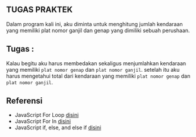 ## TUGAS PRAKTEK

Dalam program kali ini, aku diminta untuk menghitung jumlah kendaraan yang memiliki plat nomor ganjil dan genap yang dimiliki sebuah perushaan.

## Tugas : 
Kalau begitu aku harus membedakan sekaligus menjumlahkan kendaraan yang memiliki ``plat nomor genap`` dan ``plat nomor ganjil``. setelah itu aku harus mengetahui total dari kendaraan yang memiliki ``plat nomor genap`` dan ``plat nomor ganjil``.


## Referensi
- JavaScript For Loop [disini](https://www.w3schools.com/js/js_loop_forin.asp)
- JavaScript For In [disini](https://www.w3schools.com/js/js_loop_forin.asp)
- JavaScript if, else, and else if [disini](https://www.w3schools.com/js/js_if_else.asp)